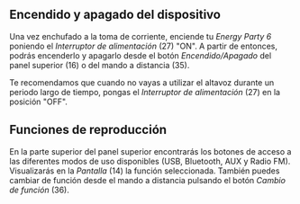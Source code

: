## Encendido y apagado del dispositivo

Una vez enchufado a la toma de corriente, enciende tu *Energy Party 6* poniendo el *Interruptor de alimentación* (27) "ON". A partir de entonces, podrás encenderlo y apagarlo desde el botón *Encendido/Apagado* del panel superior (16) o del mando a distancia (35).

Te recomendamos que cuando no vayas a utilizar el altavoz durante un periodo largo de tiempo, pongas el *Interruptor de alimentación* (27) en la posición "OFF".

## Funciones de reproducción

En la parte superior del panel superior encontrarás los botones de acceso a las diferentes modos de uso disponibles (USB, Bluetooth, AUX y Radio FM). Visualizarás en la *Pantalla* (14) la función seleccionada. También puedes cambiar de función desde el mando a distancia pulsando el botón *Cambio de función* (36). 

